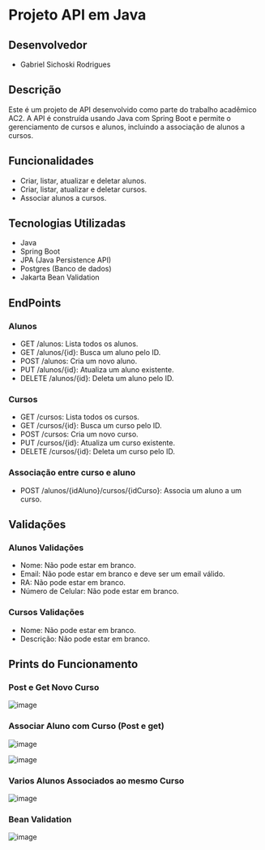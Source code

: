 # Projeto API em Java

## Desenvolvedor

- Gabriel Sichoski Rodrigues

## Descrição

Este é um projeto de API desenvolvido como parte do trabalho acadêmico AC2. A API é construída usando Java com Spring Boot e permite o gerenciamento de cursos e alunos, incluindo a associação de alunos a cursos.

## Funcionalidades

- Criar, listar, atualizar e deletar alunos.
- Criar, listar, atualizar e deletar cursos.
- Associar alunos a cursos.

## Tecnologias Utilizadas

- Java
- Spring Boot
- JPA (Java Persistence API)
- Postgres (Banco de dados)
- Jakarta Bean Validation

## EndPoints

### Alunos

- GET /alunos: Lista todos os alunos.
- GET /alunos/{id}: Busca um aluno pelo ID.
- POST /alunos: Cria um novo aluno.
- PUT /alunos/{id}: Atualiza um aluno existente.
- DELETE /alunos/{id}: Deleta um aluno pelo ID.

### Cursos

- GET /cursos: Lista todos os cursos.
- GET /cursos/{id}: Busca um curso pelo ID.
- POST /cursos: Cria um novo curso.
- PUT /cursos/{id}: Atualiza um curso existente.
- DELETE /cursos/{id}: Deleta um curso pelo ID.

### Associação entre curso e aluno

- POST /alunos/{idAluno}/cursos/{idCurso}: Associa um aluno a um curso.

## Validações

### Alunos Validações

- Nome: Não pode estar em branco.
- Email: Não pode estar em branco e deve ser um email válido.
- RA: Não pode estar em branco.
- Número de Celular: Não pode estar em branco.

### Cursos Validações

- Nome: Não pode estar em branco.
- Descrição: Não pode estar em branco.


## Prints do Funcionamento 

### Post e Get Novo Curso

![image](https://github.com/GabrielSichoski/AC2WebProjeto/assets/104863390/e717eba4-a90c-4142-980a-6d8ab5aeb8e7)

### Associar Aluno com Curso (Post e get)

![image](https://github.com/GabrielSichoski/AC2WebProjeto/assets/104863390/34ec5da7-348b-404b-921f-c7632ad1d3a8)

![image](https://github.com/GabrielSichoski/AC2WebProjeto/assets/104863390/39efe3c2-506d-4d77-a0c1-4c0819300cf2)


### Varios Alunos Associados ao mesmo Curso

![image](https://github.com/GabrielSichoski/AC2WebProjeto/assets/104863390/bc8ca2d5-0ee0-4a65-a603-17813ef9c028)

### Bean Validation

![image](https://github.com/GabrielSichoski/AC2WebProjeto/assets/104863390/4a2c57c9-e584-4ff2-abe8-0b9e890e2ab7)



  
